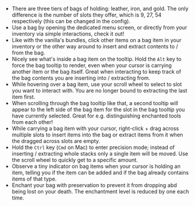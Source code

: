 + There are three tiers of bags of holding: leather, iron, and gold. The only difference is the number of slots they offer, which is 9, 27, 54 respectively (this can be changed in the config).
+ Use a bag by opening the dedicated menu screen, or directly from your inventory via simple interactions, check it out!
+ Like with the vanilla's bundles, click other items on a bag item in your inventory or the other way around to insert and extract contents to / from the bag.
+ Nicely see what's inside a bag item on the tooltip. Hold the `Alt` key to force the bag tooltip to render, even when your cursor is carrying another item or the bag itself. Great when interacting to keep track of the bag contents you are inserting into / extracting from.
+ While hovering over a bag item, use your scroll wheel to select to slot you want to interact with. You are no longer bound to extracting the last item first.
+ When scrolling through the bag tooltip like that, a second tooltip will appear to the left side of the bag item for the slot in the bag tooltip you have currently selected. Great for e.g. distinguishing enchanted tools from each other!
+ While carrying a bag item with your cursor, right-click + drag across multiple slots to insert items into the bag or extract items from it when the dragged across slots are empty.
+ Hold the `Ctrl` key (`Cmd` on Mac) to enter precision mode; instead of inserting / extracting whole stacks only a single item will be moved. Use the scroll wheel to quickly get to a specific amount.
+ Observe a tiny indicator on bag items when your cursor is holding an item, telling you if the item can be added and if the bag already contains items of that type.
+ Enchant your bag with preservation to prevent it from dropping abd being lost on your death. The enchantment level is reduced by one each time.
